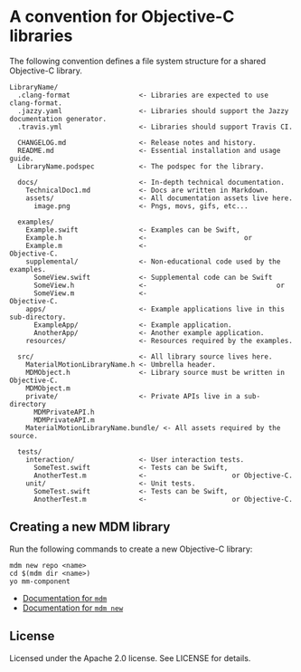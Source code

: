 # A convention for Objective-C libraries

The following convention defines a file system structure for a shared Objective-C library.

    LibraryName/
      .clang-format                 <- Libraries are expected to use clang-format.
      .jazzy.yaml                   <- Libraries should support the Jazzy documentation generator.
      .travis.yml                   <- Libraries should support Travis CI.
                                    
      CHANGELOG.md                  <- Release notes and history.
      README.md                     <- Essential installation and usage guide.
      LibraryName.podspec           <- The podspec for the library.
                                    
      docs/                         <- In-depth technical documentation.
        TechnicalDoc1.md            <- Docs are written in Markdown.
        assets/                     <- All documentation assets live here.
          image.png                 <- Pngs, movs, gifs, etc...
                                    
      examples/                     
        Example.swift               <- Examples can be Swift,
        Example.h                   <-                        or
        Example.m                   <-                           Objective-C.
        supplemental/               <- Non-educational code used by the examples.
          SomeView.swift            <- Supplemental code can be Swift
          SomeView.h                <-                                or
          SomeView.m                <-                                   Objective-C.
        apps/                       <- Example applications live in this sub-directory.
          ExampleApp/               <- Example application.
          AnotherApp/               <- Another example application.
        resources/                  <- Resources required by the examples.
                                    
      src/                          <- All library source lives here.
        MaterialMotionLibraryName.h <- Umbrella header.
        MDMObject.h                 <- Library source must be written in Objective-C.
        MDMObject.m                 
        private/                    <- Private APIs live in a sub-directory
          MDMPrivateAPI.h           
          MDMPrivateAPI.m           
        MaterialMotionLibraryName.bundle/ <- All assets required by the source.
                                    
      tests/                        
        interaction/                <- User interaction tests.
          SomeTest.swift            <- Tests can be Swift,
          AnotherTest.m             <-                     or Objective-C.
        unit/                       <- Unit tests.
          SomeTest.swift            <- Tests can be Swift,
          AnotherTest.m             <-                     or Objective-C.

## Creating a new MDM library

Run the following commands to create a new Objective-C library:

    mdm new repo <name>
    cd $(mdm dir <name>)
    yo mm-component

- [Documentation for `mdm`](https://github.com/material-motion/material-motion-team/tree/develop/contributor_tools/mdm)
- [Documentation for `mdm new`](https://github.com/material-motion/material-motion-team/tree/develop/contributor_tools/new)

## License

Licensed under the Apache 2.0 license. See LICENSE for details.

